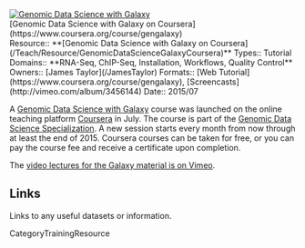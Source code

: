 <div class='center'><a href='https://www.coursera.org/course/gengalaxy'><img src='/Images/Logos/CourseraGBDS.png' alt='Genomic Data Science with Galaxy'  /></a>
</div>

<div class="title">[Genomic Data Science with Galaxy on Coursera](https://www.coursera.org/course/gengalaxy)</div>



<div class='deploymentbox'>
 Resource:: **[Genomic Data Science with Galaxy on Coursera](/Teach/Resource/GenomicDataScienceGalaxyCoursera)**
 Types:: Tutorial
 Domains:: **RNA-Seq, ChIP-Seq, Installation, Workflows, Quality Control** 
 Owners:: [James Taylor](/JamesTaylor)
 Formats:: [Web Tutorial](https://www.coursera.org/course/gengalaxy), [Screencasts](http://vimeo.com/album/3456144)
 Date:: 2015/07 
</div>

A [Genomic Data Science with Galaxy](https://www.coursera.org/course/gengalaxy) course was launched on the online teaching platform [Coursera](https://www.coursera.org/) in July.  The course is part of the [Genomic Data Science Specialization](https://www.coursera.org/specialization/genomics/41).  A new session starts every month from now through at least the end of 2015.  Coursera courses can be taken for free, or you can pay the course fee and receive a certificate upon completion.

The [video lectures for the Galaxy material is on Vimeo](http://vimeo.com/album/3456144). 


## Links

Links to any useful datasets or information.



CategoryTrainingResource
